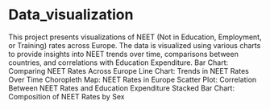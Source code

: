 # Data_visualization
This project presents visualizations of NEET (Not in Education, Employment, or Training) rates across Europe.
The data is visualized using various charts to provide insights into NEET trends over time, comparisons between countries, and correlations with Education Expenditure.
Bar Chart: Comparing NEET Rates Across Europe
Line Chart: Trends in NEET Rates Over Time
Choropleth Map: NEET Rates in Europe
Scatter Plot: Correlation Between NEET Rates and Education Expenditure
Stacked Bar Chart: Composition of NEET Rates by Sex
